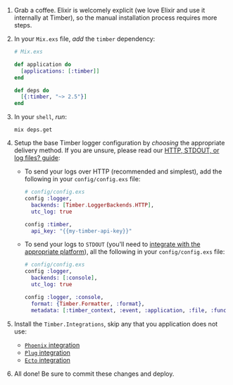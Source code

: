 1. Grab a coffee. Elixir is welcomely explicit (we love Elixir and use it internally at Timber), so the manual installation process requires more steps.

2. In your `Mix.exs` file, *add* the `timber` dependency:

   ```elixir
   # Mix.exs

   def application do
     [applications: [:timber]]
   end

   def deps do
     [{:timber, "~> 2.5"}]
   end
   ```

3. In your `shell`, *run*:

   ```shell
   mix deps.get
   ```

4. Setup the base Timber logger configuration by *choosing* the appropriate delivery method. If you are unsure, please read our [HTTP, STDOUT, or log files? guide](/guides/http-stdout-or-log-files):

   * To send your logs over HTTP (recommended and simplest), add the following in your `config/config.exs` file:

     ```elixir
     # config/config.exs
     config :logger,
       backends: [Timber.LoggerBackends.HTTP],
       utc_log: true

     config :timber,
       api_key: "{{my-timber-api-key}}"
     ```

   * To send your logs to `STDOUT` (you'll need to [integrate with the appropriate platform](/docs/platforms)), all the following in your `config/config.exs` file:

     ```elixir
     # config/config.exs
     config :logger,
       backends: [:console],
       utc_log: true

     config :logger, :console,
       format: {Timber.Formatter, :format},
       metadata: [:timber_context, :event, :application, :file, :function, :line, :module, :meta]
     ```

5. Install the `Timber.Integrations`, skip any that you application does not use:

   - [`Phoenix` integration](/languages/elixir/integrations/phoenix#installation)
   - [`Plug` integration](/languages/elixir/integrations/plug#installation)
   - [`Ecto` integration](/languages/elixir/integrations/ecto#installation)

6. All done! Be sure to commit these changes and deploy.
